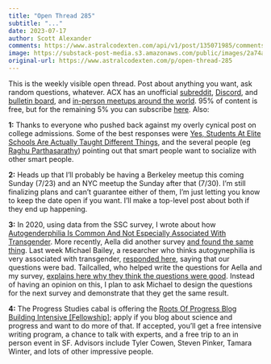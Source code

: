 ```yaml
---
title: "Open Thread 285"
subtitle: "..."
date: 2023-07-17
author: Scott Alexander
comments: https://www.astralcodexten.com/api/v1/post/135071985/comments?&all_comments=true
image: https://substack-post-media.s3.amazonaws.com/public/images/2a74a160-73bf-403b-b63f-11a2183219d2_255x255.webp
original-url: https://www.astralcodexten.com/p/open-thread-285
---
```

This is the weekly visible open thread. Post about anything you want, ask random questions, whatever. ACX has an unofficial [subreddit](https://www.reddit.com/r/slatestarcodex/), [Discord](https://discord.gg/RTKtdut), and [bulletin board](https://www.datasecretslox.com/index.php), and [in-person meetups around the world](https://www.lesswrong.com/community?filters%5B0%5D=SSC). 95% of content is free, but for the remaining 5% you can subscribe [here](https://astralcodexten.substack.com/subscribe?). Also:

**1:** Thanks to everyone who pushed back against my overly cynical post on college admissions. Some of the best responses were [Yes, Students At Elite Schools Are Actually Taught Different Things](https://www.reddit.com/r/slatestarcodex/comments/14x2oyp/yes_students_at_elite_schools_are_actually_taught/), and the several people (eg [Raghu Parthasarathy](https://astralcodexten.substack.com/p/why-match-school-and-student-rank/comment/18381695)) pointing out that smart people want to socialize with other smart people.

**2:** Heads up that I’ll probably be having a Berkeley meetup this coming Sunday (7/23) and an NYC meetup the Sunday after that (7/30). I’m still finalizing plans and can’t guarantee either of them, I’m just letting you know to keep the date open if you want. I’ll make a top-level post about both if they end up happening.

**3:** In 2020, using data from the SSC survey, I wrote about how [Autogenderphilia Is Common And Not Especially Associated With Transgender](https://slatestarcodex.com/2020/02/10/autogenderphilia-is-common-and-not-especially-related-to-transgender/). More recently, Aella did another survey [and found the same thing](https://aella.substack.com/p/everyone-has-autogynephilia). Last week Michael Bailey, a researcher who thinks autogynephilia is very associated with transgender, [responded here](https://twitter.com/AporiaMagazine/status/1678339832798490624), saying that our questions were bad. Tailcalled, who helped write the questions for Aella and my survey, [explains here why they think the questions were good](https://www.lesswrong.com/posts/oHn8yvzn5uGvPYmsb/i-think-michael-bailey-s-dismissal-of-my-autogynephilia). Instead of having an opinion on this, I plan to ask Michael to design the questions for the next survey and demonstrate that they get the same result.

**4:** The Progress Studies cabal is offering the [Roots Of Progress Blog Building Intensive [Fellowship]](https://fellowship.rootsofprogress.org/); apply if you blog about science and progress and want to do more of that. If accepted, you’ll get a free intensive writing program, a chance to talk with experts, and a free trip to an in person event in SF. Advisors include Tyler Cowen, Steven Pinker, Tamara Winter, and lots of other impressive people. 

